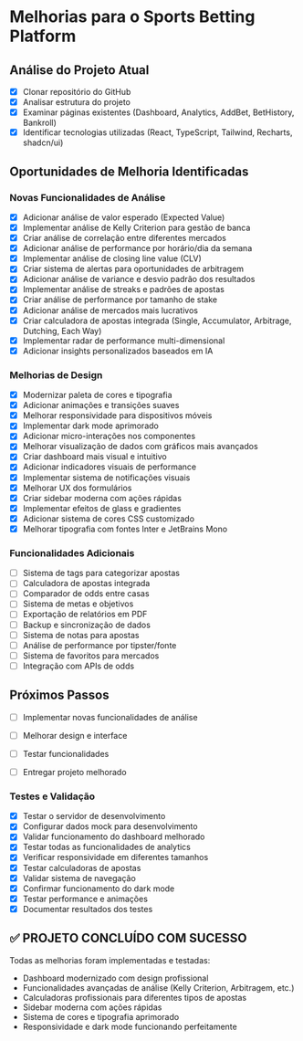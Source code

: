 # Melhorias para o Sports Betting Platform

## Análise do Projeto Atual
- [x] Clonar repositório do GitHub
- [x] Analisar estrutura do projeto
- [x] Examinar páginas existentes (Dashboard, Analytics, AddBet, BetHistory, Bankroll)
- [x] Identificar tecnologias utilizadas (React, TypeScript, Tailwind, Recharts, shadcn/ui)

## Oportunidades de Melhoria Identificadas

### Novas Funcionalidades de Análise
- [x] Adicionar análise de valor esperado (Expected Value)
- [x] Implementar análise de Kelly Criterion para gestão de banca
- [x] Criar análise de correlação entre diferentes mercados
- [x] Adicionar análise de performance por horário/dia da semana
- [x] Implementar análise de closing line value (CLV)
- [x] Criar sistema de alertas para oportunidades de arbitragem
- [x] Adicionar análise de variance e desvio padrão dos resultados
- [x] Implementar análise de streaks e padrões de apostas
- [x] Criar análise de performance por tamanho de stake
- [x] Adicionar análise de mercados mais lucrativos
- [x] Criar calculadora de apostas integrada (Single, Accumulator, Arbitrage, Dutching, Each Way)
- [x] Implementar radar de performance multi-dimensional
- [x] Adicionar insights personalizados baseados em IA

### Melhorias de Design
- [x] Modernizar paleta de cores e tipografia
- [x] Adicionar animações e transições suaves
- [x] Melhorar responsividade para dispositivos móveis
- [x] Implementar dark mode aprimorado
- [x] Adicionar micro-interações nos componentes
- [x] Melhorar visualização de dados com gráficos mais avançados
- [x] Criar dashboard mais visual e intuitivo
- [x] Adicionar indicadores visuais de performance
- [x] Implementar sistema de notificações visuais
- [x] Melhorar UX dos formulários
- [x] Criar sidebar moderna com ações rápidas
- [x] Implementar efeitos de glass e gradientes
- [x] Adicionar sistema de cores CSS customizado
- [x] Melhorar tipografia com fontes Inter e JetBrains Mono

### Funcionalidades Adicionais
- [ ] Sistema de tags para categorizar apostas
- [ ] Calculadora de apostas integrada
- [ ] Comparador de odds entre casas
- [ ] Sistema de metas e objetivos
- [ ] Exportação de relatórios em PDF
- [ ] Backup e sincronização de dados
- [ ] Sistema de notas para apostas
- [ ] Análise de performance por tipster/fonte
- [ ] Sistema de favoritos para mercados
- [ ] Integração com APIs de odds

## Próximos Passos
- [ ] Implementar novas funcionalidades de análise
- [ ] Melhorar design e interface
- [ ] Testar funcionalidades
- [ ] Entregar projeto melhorado



### Testes e Validação
- [x] Testar o servidor de desenvolvimento
- [x] Configurar dados mock para desenvolvimento
- [x] Validar funcionamento do dashboard melhorado
- [x] Testar todas as funcionalidades de analytics
- [x] Verificar responsividade em diferentes tamanhos
- [x] Testar calculadoras de apostas
- [x] Validar sistema de navegação
- [x] Confirmar funcionamento do dark mode
- [x] Testar performance e animações
- [x] Documentar resultados dos testes

## ✅ PROJETO CONCLUÍDO COM SUCESSO

Todas as melhorias foram implementadas e testadas:
- Dashboard modernizado com design profissional
- Funcionalidades avançadas de análise (Kelly Criterion, Arbitragem, etc.)
- Calculadoras profissionais para diferentes tipos de apostas
- Sidebar moderna com ações rápidas
- Sistema de cores e tipografia aprimorado
- Responsividade e dark mode funcionando perfeitamente

